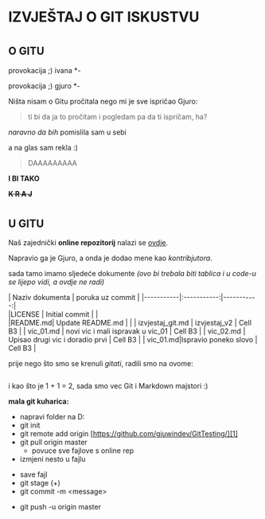 # IZVJEŠTAJ O GIT ISKUSTVU

#
#
## O GITU

provokacija ;)  ivana *-

provokacija ;)  gjuro *-

Ništa nisam o Gitu pročitala nego mi je sve ispričao Gjuro:

>ti bi da ja to pročitam i pogledam pa da ti ispričam, ha?

*naravno da bih* pomislila sam u sebi

a na glas sam rekla :)

>DAAAAAAAAA

**I BI TAKO**

**~~K R A J~~**

#

#

## U GITU

Naš zajednički **online repozitorij** nalazi se [ovdje][1].

Napravio ga je Gjuro, a onda je dodao mene kao *kontribjutora*.

sada tamo imamo sljedeće dokumente *(ovo bi trebala biti tablica i u code-u se lijepo vidi, a ovdje ne radi)*

| Naziv dokumenta | poruka uz commit |
|-----------|:-----------:|-----------:|  
|LICENSE | Initial commit |  |  
|README.md| Update README.md |  | 
| izvjestaj_git.md | izvjestaj_v2 | Cell B3 | 
| vic_01.md | novi vic i mali ispravak u vic_01 | Cell B3 | 
| vic_02.md | Upisao drugi vic i doradio prvi | Cell B3 | 
| vic_01.md|Ispravio poneko slovo | Cell B3 | 

prije nego što smo se krenuli *gitati*, radili smo na ovome:

``` vb  qa
```

i kao što je 1 \+ 1 = 2, sada smo vec Git i Markdown majstori :)

**mala git kuharica:**

-	napravi folder na D:
-	git init
-	git remote add origin [https://github.com/gjuwindev/GitTesting/][1]
-	git pull origin master
    -	povuce sve fajlove s online rep
-	izmjeni nesto u fajlu
*	save fajl
*	git stage (+)
*	git commit -m \<message>
-	git push -u origin master


<!--
ovo je popis referenci - linkova
-->

[1]: https://github.com/gjuwindev/GitTesting/ "https://github.com/gjuwindev/GitTesting/"
